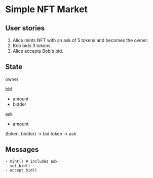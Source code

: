 # Simple NFT Market

## User stories

1. Alice mints NFT with an ask of 5 tokens and becomes the owner.
2. Bob bids 3 tokens.
3. Alice accepts Bob's bid.

## State

owner

bid
- amount
- bidder

ask
- amount

(token, bidder) -> bid
token -> ask

## Messages

```
- mint() # includes ask
- set_bid()
- accept_bid()
```
